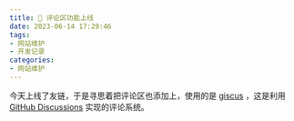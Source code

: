 ```yaml
---
title: 🎉 评论区功能上线
date: 2023-06-14 17:29:46
tags:
- 网站维护
- 开发记录
categories:
- 网站维护
---
```






今天上线了友链，于是寻思着把评论区也添加上，使用的是 [giscus](https://giscus.app/zh-CN) ，这是利用 [GitHub Discussions](https://docs.github.com/en/discussions) 实现的评论系统。

